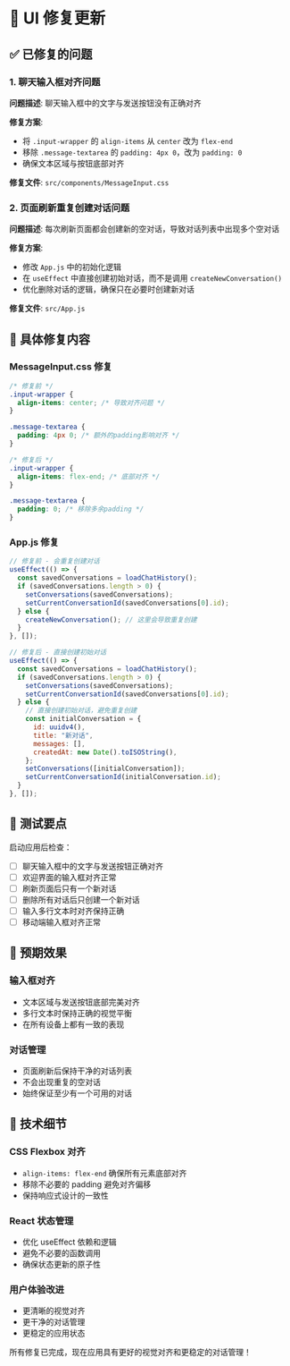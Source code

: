 # 🔧 UI 修复更新

## ✅ 已修复的问题

### 1. 聊天输入框对齐问题

**问题描述**: 聊天输入框中的文字与发送按钮没有正确对齐

**修复方案**:

- 将 `.input-wrapper` 的 `align-items` 从 `center` 改为 `flex-end`
- 移除 `.message-textarea` 的 `padding: 4px 0`，改为 `padding: 0`
- 确保文本区域与按钮底部对齐

**修复文件**: `src/components/MessageInput.css`

### 2. 页面刷新重复创建对话问题

**问题描述**: 每次刷新页面都会创建新的空对话，导致对话列表中出现多个空对话

**修复方案**:

- 修改 `App.js` 中的初始化逻辑
- 在 `useEffect` 中直接创建初始对话，而不是调用 `createNewConversation()`
- 优化删除对话的逻辑，确保只在必要时创建新对话

**修复文件**: `src/App.js`

## 🎯 具体修复内容

### MessageInput.css 修复

```css
/* 修复前 */
.input-wrapper {
  align-items: center; /* 导致对齐问题 */
}

.message-textarea {
  padding: 4px 0; /* 额外的padding影响对齐 */
}

/* 修复后 */
.input-wrapper {
  align-items: flex-end; /* 底部对齐 */
}

.message-textarea {
  padding: 0; /* 移除多余padding */
}
```

### App.js 修复

```javascript
// 修复前 - 会重复创建对话
useEffect(() => {
  const savedConversations = loadChatHistory();
  if (savedConversations.length > 0) {
    setConversations(savedConversations);
    setCurrentConversationId(savedConversations[0].id);
  } else {
    createNewConversation(); // 这里会导致重复创建
  }
}, []);

// 修复后 - 直接创建初始对话
useEffect(() => {
  const savedConversations = loadChatHistory();
  if (savedConversations.length > 0) {
    setConversations(savedConversations);
    setCurrentConversationId(savedConversations[0].id);
  } else {
    // 直接创建初始对话，避免重复创建
    const initialConversation = {
      id: uuidv4(),
      title: "新对话",
      messages: [],
      createdAt: new Date().toISOString(),
    };
    setConversations([initialConversation]);
    setCurrentConversationId(initialConversation.id);
  }
}, []);
```

## 🧪 测试要点

启动应用后检查：

- [ ] 聊天输入框中的文字与发送按钮正确对齐
- [ ] 欢迎界面的输入框对齐正常
- [ ] 刷新页面后只有一个新对话
- [ ] 删除所有对话后只创建一个新对话
- [ ] 输入多行文本时对齐保持正确
- [ ] 移动端输入框对齐正常

## 🎉 预期效果

### 输入框对齐

- 文本区域与发送按钮底部完美对齐
- 多行文本时保持正确的视觉平衡
- 在所有设备上都有一致的表现

### 对话管理

- 页面刷新后保持干净的对话列表
- 不会出现重复的空对话
- 始终保证至少有一个可用的对话

## 📝 技术细节

### CSS Flexbox 对齐

- `align-items: flex-end` 确保所有元素底部对齐
- 移除不必要的 padding 避免对齐偏移
- 保持响应式设计的一致性

### React 状态管理

- 优化 useEffect 依赖和逻辑
- 避免不必要的函数调用
- 确保状态更新的原子性

### 用户体验改进

- 更清晰的视觉对齐
- 更干净的对话管理
- 更稳定的应用状态

所有修复已完成，现在应用具有更好的视觉对齐和更稳定的对话管理！
